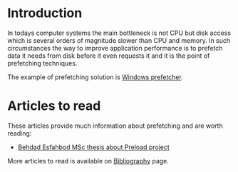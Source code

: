 # Introduction #
In todays computer systems the main bottleneck is not CPU but disk access which is several orders of magnitude slower than CPU and memory. In such circumstances the way to improve application performance is to prefetch data it needs from disk before it even requests it and it is the point of prefetching techniques.

The example of prefetching solution is [Windows prefetcher](http://en.wikipedia.org/wiki/Prefetcher).

# Articles to read #
These articles provide much information about prefetching and are worth reading:
  * [Behdad Esfahbod MSc thesis about Preload project](http://www.cs.toronto.edu/~behdad/preload.pdf)

More articles to read is available on [Bibliography](Bibliography.md) page.